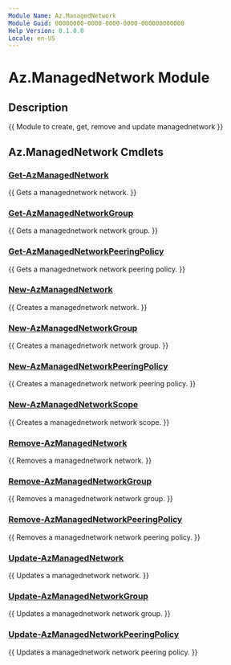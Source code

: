 ```yaml
---
Module Name: Az.ManagedNetwork
Module Guid: 00000000-0000-0000-0000-000000000000
Help Version: 0.1.0.0
Locale: en-US
---
```


# Az.ManagedNetwork Module
## Description
{{ Module to create, get, remove and update managednetwork }}

## Az.ManagedNetwork Cmdlets
### [Get-AzManagedNetwork](Get-AzManagedNetwork.md)
{{ Gets a managednetwork network. }}

### [Get-AzManagedNetworkGroup](Get-AzManagedNetworkGroup.md)
{{ Gets a managednetwork network group. }}

### [Get-AzManagedNetworkPeeringPolicy](Get-AzManagedNetworkPeeringPolicy.md)
{{ Gets a managednetwork network peering policy. }}

### [New-AzManagedNetwork](New-AzManagedNetwork.md)
{{ Creates a managednetwork network. }}

### [New-AzManagedNetworkGroup](New-AzManagedNetworkGroup.md)
{{ Creates a managednetwork network group. }}

### [New-AzManagedNetworkPeeringPolicy](New-AzManagedNetworkPeeringPolicy.md)
{{ Creates a managednetwork network peering policy. }}

### [New-AzManagedNetworkScope](New-AzManagedNetworkScope.md)
{{ Creates a managednetwork network scope. }}

### [Remove-AzManagedNetwork](Remove-AzManagedNetwork.md)
{{ Removes a managednetwork network. }}

### [Remove-AzManagedNetworkGroup](Remove-AzManagedNetworkGroup.md)
{{ Removes a managednetwork network group. }}

### [Remove-AzManagedNetworkPeeringPolicy](Remove-AzManagedNetworkPeeringPolicy.md)
{{ Removes a managednetwork network peering policy. }}

### [Update-AzManagedNetwork](Update-AzManagedNetwork.md)
{{ Updates a managednetwork network. }}

### [Update-AzManagedNetworkGroup](Update-AzManagedNetworkGroup.md)
{{ Updates a managednetwork network group.  }}

### [Update-AzManagedNetworkPeeringPolicy](Update-AzManagedNetworkPeeringPolicy.md)
{{ Updates a managednetwork network peering policy. }}


